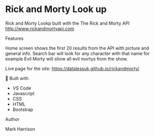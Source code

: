 # Rick and Morty Look up

Rick and Morty Lookp built with the The Rick and Morty API http://www.rickandmortyapi.com

Features

Home screen shows the first 20 results from the API with picture and general info. Search bar will look for any character with that name for example Evil Morty will show all evil mortys from the show. 

Live page for the site:
https://datalessuk.github.io/rickandmorty/

🔧 Built with

* VS Code
* Javascript
* CSS 
* HTML
* Bootstrap

Author

Mark Harrison
